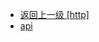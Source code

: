 - [返回上一级 [http]](web前端/Vue相关的页面搭建/1_基本项目/baseDemo/src/http/)
- [api](web前端/Vue相关的页面搭建/1_基本项目/baseDemo/src/http/api/)
